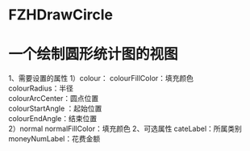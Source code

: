 # FZHDrawCircle
一个绘制圆形统计图的视图
====
1、需要设置的属性
1）colour：
  colourFillColor：填充颜色<br>
  colourRadius：半径<br>
  colourArcCenter：圆点位置<br>
  colourStartAngle ：起始位置<br>
  colourEndAngle：结束位置<br>
2）normal
normalFillColor：填充颜色
2、可选属性
cateLabel：所属类别
moneyNumLabel：花费金额
